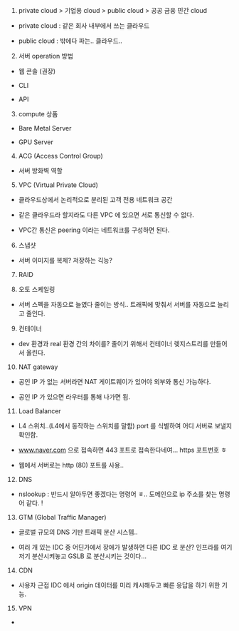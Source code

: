 1. private cloud > 기업용 cloud > public cloud > 공공 금융 민간 cloud

- private cloud : 같은 회사 내부에서 쓰는 클라우드

- public cloud : 밖에다 파는.. 클라우드..

2. 서버 operation 방법

- 웹 콘솔 (권장)

- CLI

- API

3. compute 상품

- Bare Metal Server

- GPU Server

4. ACG (Access Control Group)

- 서버 방화벽 역할

5. VPC (Virtual Private Cloud)

- 클라우드상에서 논리적으로 분리된 고객 전용 네트워크 공간

- 같은 클라우드라 할지라도 다른 VPC 에 있으면 서로 통신할 수 없다.

- VPC간 통신은 peering 이라는 네트워크를 구성하면 된다.

6. 스냅샷

- 서버 이미지를 복제? 저장하는 긱능?

7. RAID

8. 오토 스케일링

- 서버 스펙을 자동으로 늘였다 줄이는 방식.. 트래픽에 맞춰서 서버를 자동으로 늘리고 줄인다.

9. 컨테이너

- dev 환경과 real 환경 간의 차이를? 줄이기 위해서 컨테이너 렞지스트리를 만들어서 올린다.

10. NAT gateway

- 공인 IP 가 없는 서버라면 NAT 게이트웨이가 있어야 외부와 통신 가능하다.

- 공인 IP 가 있으면 라우터를 통해 나가면 됨.

11. Load Balancer

- L4 스위치..(L4에서 동작하는 스위치를 말함) port 를 식별하여 어디 서버로 보낼지 확인함.

- www.naver.com 으로 접속하면 443 포트로 접속한다네여... https 포트번호 ㅎ

- 웹에서 서버로는 http (80) 포트를 사용..

12. DNS

- nslookup : 반드시 알아두면 좋겠다는 명령어 ㅎ.. 도메인으로 ip 주소를 찾는 명령어 같다. !

13. GTM (Global Traffic Manager)

- 글로벌 규모의 DNS 기반 트래픽 분산 시스템..

- 여러 개 있는 IDC 중 어딘가에서 장애가 발생하면 다른 IDC 로 분산? 인프라를 여기저기 분산시켜놓고 GSLB 로 분산시키는 것이다...

14. CDN

- 사용자 근접 IDC 에서 origin 데이터를 미리 캐시해두고 빠른 응답을 하기 위한 기능.

15. VPN

-
